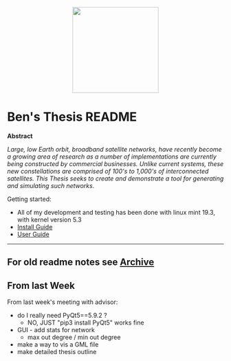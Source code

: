 <center> <img src="./pics/mini_gifs/p_8_i_45_.gif" width="200" height="200" /> </center>


Ben's Thesis README
===

**Abstract**

*Large, low Earth orbit, broadband satellite networks, have recently become a growing area of research as a number of implementations are currently being constructed by commercial businesses. Unlike current systems, these new constellations are comprised of 100's to 1,000's of interconnected satellites. This Thesis seeks to create and demonstrate a tool for generating and simulating such networks.*

Getting started:
* All of my development and testing has been done with linux mint 19.3, with kernel version 5.3
* [Install Guide](installguide.md)
* [User Guide](userguide.md)

___
## For old readme notes see [Archive](worklog.md)


## From last Week

From last week's meeting with advisor:
* do I really need PyQt5==5.9.2 ?
	* NO, JUST "pip3 install PyQt5" works fine
* GUI - add stats for network
	* max out degree / min out degree
* make a way to vis a GML file
* make detailed thesis outline
